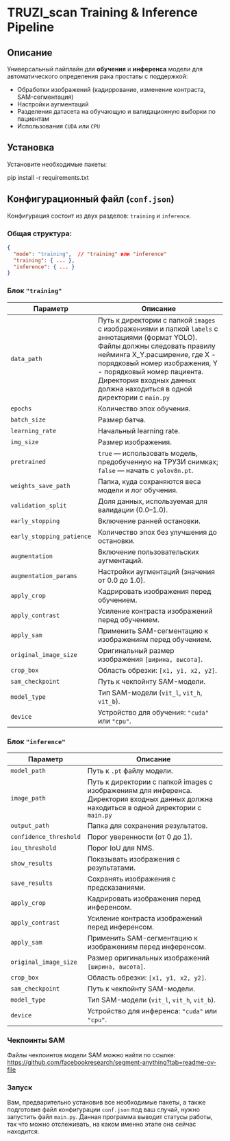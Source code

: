 # TRUZI_scan Training & Inference Pipeline

## Описание

Универсальный пайплайн для **обучения** и **инференса** модели для автоматического определения рака простаты с поддержкой:

- Обработки изображений (кадиррование, изменение контраста, SAM-сегментация)
- Настройки аугментаций
- Разделения датасета на обучающую и валидационную выборки по пациентам
- Использования `CUDA` или `CPU`


## Установка
Установите необходимые пакеты:

   pip install -r requirements.txt


## Конфигурационный файл (`conf.json`)

Конфигурация состоит из двух разделов: `training` и `inference`.

### Общая структура:

```json
{
  "mode": "training",  // "training" или "inference"
  "training": { ... },
  "inference": { ... }
}
```

### Блок `"training"`

| Параметр                 | Описание                                                                 |
|--------------------------|--------------------------------------------------------------------------|
| `data_path`              | Путь к директории с папкой `images` с изображениями и папкой `labels` с аннотациями (формат YOLO). Файлы должны следовать правилу нейминга X_Y.расширение, где X - порядковый номер изображения, Y - порядковый номер пациента. Директория входных данных должна находиться в одной директории с `main.py`        |
| `epochs`                 | Количество эпох обучения.                                                |
| `batch_size`             | Размер батча.                                                            |
| `learning_rate`          | Начальный learning rate.                                                 |
| `img_size`               | Размер изображения.                                          |
| `pretrained`             | `true` — использовать модель, предобученную на ТРУЗИ снимках; `false` — начать с `yolov8n.pt`.        |
| `weights_save_path`      | Папка, куда сохраняются веса модели и лог обучения.                      |
| `validation_split`       | Доля данных, используемая для валидации (0.0–1.0).                       |
| `early_stopping`         | Включение ранней остановки.                                              |
| `early_stopping_patience`| Количество эпох без улучшения до остановки.                             |
| `augmentation`           | Включение пользовательских аугментаций.                                        |
| `augmentation_params`    | Настройки аугментаций (значения от 0.0 до 1.0).                          |
| `apply_crop`             | Кадрировать изображения перед обучением.                                 |
| `apply_contrast`         | Усиление контраста изображений перед обучением.                                     |
| `apply_sam`              | Применить SAM-сегментацию к изображениям перед обучением.                                |
| `original_image_size`    | Оригинальный размер изображения `[ширина, высота]`.                      |
| `crop_box`               | Область обрезки: `[x1, y1, x2, y2]`.                                     |
| `sam_checkpoint`         | Путь к чекпойнту SAM-модели.                                             |
| `model_type`             | Тип SAM-модели (`vit_l`, `vit_h`, `vit_b`).                               |
| `device`                 | Устройство для обучения: `"cuda"` или `"cpu"`.                          |


### Блок `"inference"`

| Параметр              | Описание                                                                 |
|------------------------|--------------------------------------------------------------------------|
| `model_path`           | Путь к `.pt` файлу модели.                                               |
| `image_path`           | Путь к директории с папкой images с изображениям для инференса. Директория входных данных должна находиться в одной директории с `main.py`                                      |
| `output_path`          | Папка для сохранения результатов.                                       |
| `confidence_threshold` | Порог уверенности (от 0 до 1).                                          |
| `iou_threshold`        | Порог IoU для NMS.                                                       |
| `show_results`         | Показывать изображения с результатами.                                  |
| `save_results`         | Сохранять изображения с предсказаниями.                                 |
| `apply_crop`           | Кадрировать изображения перед инференсом.                                     |
| `apply_contrast`       | Усиление контраста изображений перед инференсом.                                                      |
| `apply_sam`            | Применить SAM-сегментацию к изображениям перед инференсом.                                              |
| `original_image_size`  | Размер оригинальных изображений `[ширина, высота]`.                     |
| `crop_box`             | Область обрезки: `[x1, y1, x2, y2]`.                                     |
| `sam_checkpoint`       | Путь к чекпойнту SAM-модели.                                             |
| `model_type`           | Тип SAM-модели (`vit_l`, `vit_h`, `vit_b`).                              |
| `device`               | Устройство для инференса: `"cuda"` или `"cpu"`.                         |

### Чекпоинты SAM

Файлы чекпоинтов модели SAM можно найти по ссылке: https://github.com/facebookresearch/segment-anything?tab=readme-ov-file

### Запуск

Вам, предварительно установив все необходимые пакеты, а также подготовив файл конфигурации `conf.json` под ваш случай, нужно запустить файл `main.py`. Данная программа выводит статусы работы, так что можно отслеживать, на каком именно этапе она сейчас находится.
